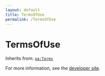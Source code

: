 ```yaml
---
layout: default
title: TermsOfUse
permalink: /TermsOfUse
---
```


# TermsOfUse


Inherits from: [`oa:Terms`](https://openactive.io/Terms)

For more information, see the [developer site](https://developer.openactive.io/data-model/types/).